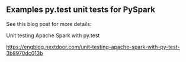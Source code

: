 ## Examples py.test unit tests for PySpark

See this blog post for more details:

Unit testing Apache Spark with py.test

https://engblog.nextdoor.com/unit-testing-apache-spark-with-py-test-3b8970dc013b
